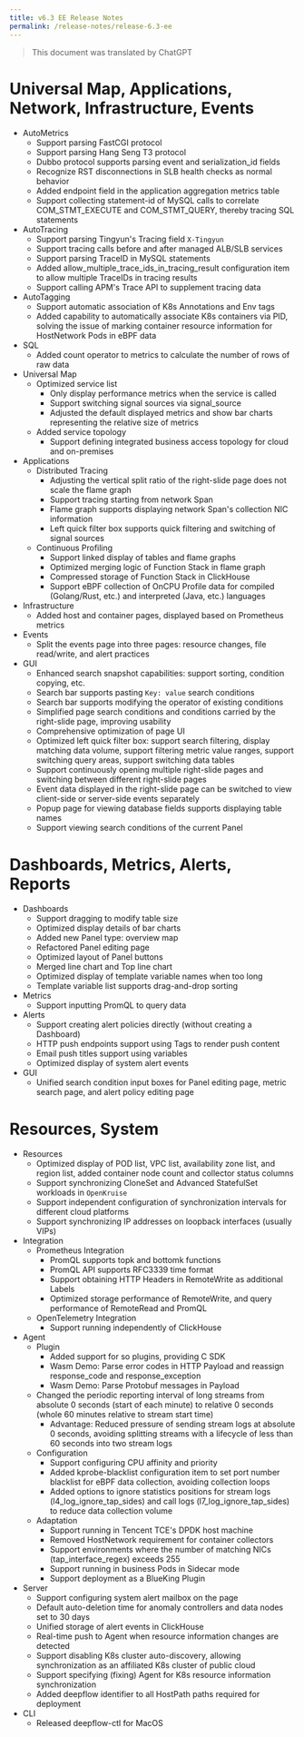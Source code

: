 ```yaml
---
title: v6.3 EE Release Notes
permalink: /release-notes/release-6.3-ee
---
```


> This document was translated by ChatGPT

# Universal Map, Applications, Network, Infrastructure, Events

- AutoMetrics
  - Support parsing FastCGI protocol
  - Support parsing Hang Seng T3 protocol
  - Dubbo protocol supports parsing event and serialization_id fields
  - Recognize RST disconnections in SLB health checks as normal behavior
  - Added endpoint field in the application aggregation metrics table
  - Support collecting statement-id of MySQL calls to correlate COM_STMT_EXECUTE and COM_STMT_QUERY, thereby tracing SQL statements
- AutoTracing
  - Support parsing Tingyun's Tracing field `X-Tingyun`
  - Support tracing calls before and after managed ALB/SLB services
  - Support parsing TraceID in MySQL statements
  - Added allow_multiple_trace_ids_in_tracing_result configuration item to allow multiple TraceIDs in tracing results
  - Support calling APM's Trace API to supplement tracing data
- AutoTagging
  - Support automatic association of K8s Annotations and Env tags
  - Added capability to automatically associate K8s containers via PID, solving the issue of marking container resource information for HostNetwork Pods in eBPF data
- SQL
  - Added count operator to metrics to calculate the number of rows of raw data
- Universal Map
  - Optimized service list
    - Only display performance metrics when the service is called
    - Support switching signal sources via signal_source
    - Adjusted the default displayed metrics and show bar charts representing the relative size of metrics
  - Added service topology
    - Support defining integrated business access topology for cloud and on-premises
- Applications
  - Distributed Tracing
    - Adjusting the vertical split ratio of the right-slide page does not scale the flame graph
    - Support tracing starting from network Span
    - Flame graph supports displaying network Span's collection NIC information
    - Left quick filter box supports quick filtering and switching of signal sources
  - Continuous Profiling
    - Support linked display of tables and flame graphs
    - Optimized merging logic of Function Stack in flame graph
    - Compressed storage of Function Stack in ClickHouse
    - Support eBPF collection of OnCPU Profile data for compiled (Golang/Rust, etc.) and interpreted (Java, etc.) languages
- Infrastructure
  - Added host and container pages, displayed based on Prometheus metrics
- Events
  - Split the events page into three pages: resource changes, file read/write, and alert practices
- GUI
  - Enhanced search snapshot capabilities: support sorting, condition copying, etc.
  - Search bar supports pasting `Key: value` search conditions
  - Search bar supports modifying the operator of existing conditions
  - Simplified page search conditions and conditions carried by the right-slide page, improving usability
  - Comprehensive optimization of page UI
  - Optimized left quick filter box: support search filtering, display matching data volume, support filtering metric value ranges, support switching query areas, support switching data tables
  - Support continuously opening multiple right-slide pages and switching between different right-slide pages
  - Event data displayed in the right-slide page can be switched to view client-side or server-side events separately
  - Popup page for viewing database fields supports displaying table names
  - Support viewing search conditions of the current Panel

# Dashboards, Metrics, Alerts, Reports

- Dashboards
  - Support dragging to modify table size
  - Optimized display details of bar charts
  - Added new Panel type: overview map
  - Refactored Panel editing page
  - Optimized layout of Panel buttons
  - Merged line chart and Top line chart
  - Optimized display of template variable names when too long
  - Template variable list supports drag-and-drop sorting
- Metrics
  - Support inputting PromQL to query data
- Alerts
  - Support creating alert policies directly (without creating a Dashboard)
  - HTTP push endpoints support using Tags to render push content
  - Email push titles support using variables
  - Optimized display of system alert events
- GUI
  - Unified search condition input boxes for Panel editing page, metric search page, and alert policy editing page

# Resources, System

- Resources
  - Optimized display of POD list, VPC list, availability zone list, and region list, added container node count and collector status columns
  - Support synchronizing CloneSet and Advanced StatefulSet workloads in `OpenKruise`
  - Support independent configuration of synchronization intervals for different cloud platforms
  - Support synchronizing IP addresses on loopback interfaces (usually VIPs)
- Integration
  - Prometheus Integration
    - PromQL supports topk and bottomk functions
    - PromQL API supports RFC3339 time format
    - Support obtaining HTTP Headers in RemoteWrite as additional Labels
    - Optimized storage performance of RemoteWrite, and query performance of RemoteRead and PromQL
  - OpenTelemetry Integration
    - Support running independently of ClickHouse
- Agent
  - Plugin
    - Added support for so plugins, providing C SDK
    - Wasm Demo: Parse error codes in HTTP Payload and reassign response_code and response_exception
    - Wasm Demo: Parse Protobuf messages in Payload
  - Changed the periodic reporting interval of long streams from absolute 0 seconds (start of each minute) to relative 0 seconds (whole 60 minutes relative to stream start time)
    - Advantage: Reduced pressure of sending stream logs at absolute 0 seconds, avoiding splitting streams with a lifecycle of less than 60 seconds into two stream logs
  - Configuration
    - Support configuring CPU affinity and priority
    - Added kprobe-blacklist configuration item to set port number blacklist for eBPF data collection, avoiding collection loops
    - Added options to ignore statistics positions for stream logs (l4_log_ignore_tap_sides) and call logs (l7_log_ignore_tap_sides) to reduce data collection volume
  - Adaptation
    - Support running in Tencent TCE's DPDK host machine
    - Removed HostNetwork requirement for container collectors
    - Support environments where the number of matching NICs (tap_interface_regex) exceeds 255
    - Support running in business Pods in Sidecar mode
    - Support deployment as a BlueKing Plugin
- Server
  - Support configuring system alert mailbox on the page
  - Default auto-deletion time for anomaly controllers and data nodes set to 30 days
  - Unified storage of alert events in ClickHouse
  - Real-time push to Agent when resource information changes are detected
  - Support disabling K8s cluster auto-discovery, allowing synchronization as an affiliated K8s cluster of public cloud
  - Support specifying (fixing) Agent for K8s resource information synchronization
  - Added deepflow identifier to all HostPath paths required for deployment
- CLI
  - Released deepflow-ctl for MacOS
